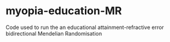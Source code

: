 # myopia-education-MR
Code used to run the an educational attainment-refractive error bidirectional Mendelian Randomisation
